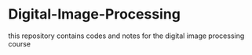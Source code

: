 # Digital-Image-Processing
this repository contains codes and notes for the digital image processing course
